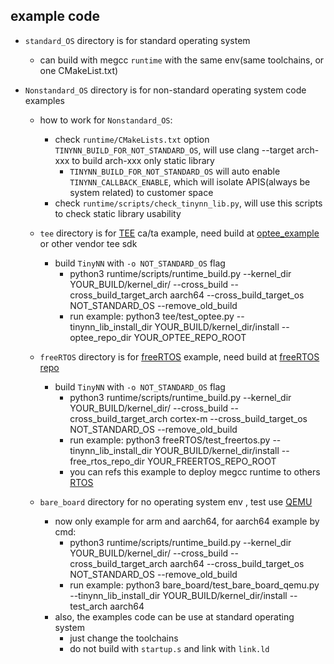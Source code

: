 ## example code 

* `standard_OS` directory is for standard operating system

  * can build with megcc `runtime`  with the same env(same toolchains, or one CMakeList.txt)

* `Nonstandard_OS` directory is for non-standard operating system code examples

  * how to work for `Nonstandard_OS`:

    * check `runtime/CMakeLists.txt` option `TINYNN_BUILD_FOR_NOT_STANDARD_OS`,  will use clang --target arch-xxx to build arch-xxx only static library
      * `TINYNN_BUILD_FOR_NOT_STANDARD_OS` will auto enable `TINYNN_CALLBACK_ENABLE`, which will isolate APIS(always be system related) to customer space
    * check `runtime/scripts/check_tinynn_lib.py`, will use this scripts to check static library usability
  
  * `tee` directory is for [TEE](https://en.wikipedia.org/wiki/Trusted_execution_environment) ca/ta example, need build at [optee_example](https://optee.readthedocs.io/en/latest/building/gits/optee_examples/optee_examples.html) or other vendor tee sdk
    * build `TinyNN` with  `-o NOT_STANDARD_OS` flag
      * python3 runtime/scripts/runtime_build.py --kernel_dir YOUR_BUILD/kernel_dir/ --cross_build --cross_build_target_arch aarch64 --cross_build_target_os NOT_STANDARD_OS --remove_old_build
      * run example: python3 tee/test_optee.py --tinynn_lib_install_dir YOUR_BUILD/kernel_dir/install --optee_repo_dir YOUR_OPTEE_REPO_ROOT
  * `freeRTOS` directory is for [freeRTOS](https://www.freertos.org/) example, need build at [freeRTOS repo](https://github.com/FreeRTOS/FreeRTOS)
  
    * build `TinyNN` with  `-o NOT_STANDARD_OS` flag
      * python3 runtime/scripts/runtime_build.py --kernel_dir YOUR_BUILD/kernel_dir/ --cross_build --cross_build_target_arch cortex-m --cross_build_target_os NOT_STANDARD_OS --remove_old_build
      * run example: python3 freeRTOS/test_freertos.py --tinynn_lib_install_dir YOUR_BUILD/kernel_dir/install --free_rtos_repo_dir YOUR_FREERTOS_REPO_ROOT
      * you can refs this example to deploy megcc runtime to others [RTOS](https://en.wikipedia.org/wiki/Real-time_operating_system)
  
  * `bare_board` directory for no operating system env , test use [QEMU](https://en.wikipedia.org/wiki/QEMU)
    * now only example for arm and aarch64, for aarch64 example by cmd:
      * python3 runtime/scripts/runtime_build.py --kernel_dir YOUR_BUILD/kernel_dir/ --cross_build --cross_build_target_arch aarch64 --cross_build_target_os NOT_STANDARD_OS --remove_old_build
      * run example: python3 bare_board/test_bare_board_qemu.py --tinynn_lib_install_dir YOUR_BUILD/kernel_dir/install --test_arch aarch64
    * also, the examples code can be use at standard operating system
      * just change the toolchains
      * do not build with `startup.s` and link with `link.ld`
